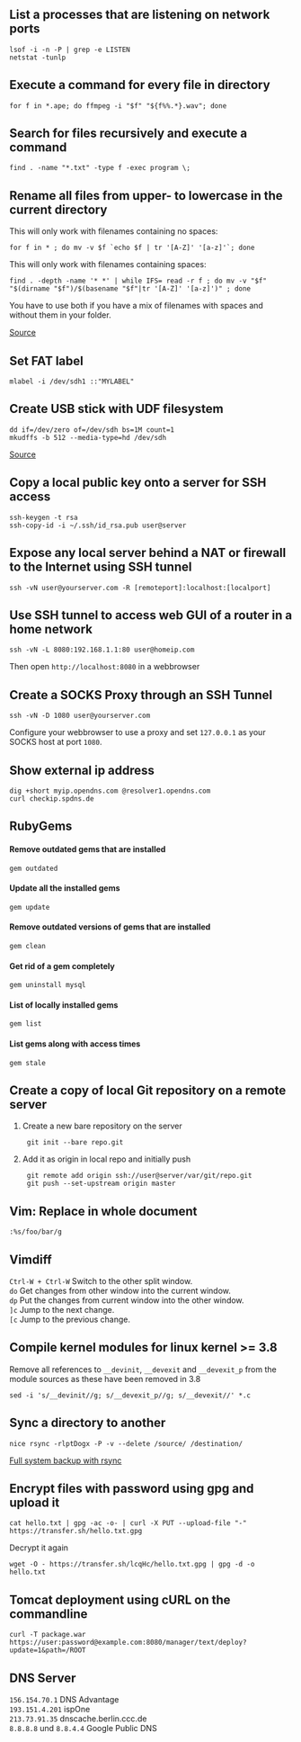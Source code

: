 List a processes that are listening on network ports
----------------------------------------------------
	lsof -i -n -P | grep -e LISTEN
	netstat -tunlp


Execute a command for every file in directory
---------------------------------------------
	for f in *.ape; do ffmpeg -i "$f" "${f%%.*}.wav"; done


Search for files recursively and execute a command
--------------------------------------------------
	find . -name "*.txt" -type f -exec program \;


Rename all files from upper- to lowercase in the current directory
------------------------------------------------------------------
This will only work with filenames containing no spaces:

	for f in * ; do mv -v $f `echo $f | tr '[A-Z]' '[a-z]'`; done

This will only work with filenames containing spaces:

	find . -depth -name '* *' | while IFS= read -r f ; do mv -v "$f" "$(dirname "$f")/$(basename "$f"|tr '[A-Z]' '[a-z]')" ; done

You have to use both if you have a mix of filenames with spaces and without them in your folder.

[Source](https://www.garron.me/en/bits/rename-files-to-lower-case-linux-mac.html)


Set FAT label
-------------
	mlabel -i /dev/sdh1 ::"MYLABEL"
	
	
Create USB stick with UDF filesystem
------------------------------------
	dd if=/dev/zero of=/dev/sdh bs=1M count=1
	mkudffs -b 512 --media-type=hd /dev/sdh
	
[Source](http://tanguy.ortolo.eu/blog/article93/usb-udf)

Copy a local public key onto a server for SSH access
----------------------------------------------------
	ssh-keygen -t rsa
	ssh-copy-id -i ~/.ssh/id_rsa.pub user@server


Expose any local server behind a NAT or firewall to the Internet using SSH tunnel
---------------------------------------------------------------------------------
	ssh -vN user@yourserver.com -R [remoteport]:localhost:[localport]


Use SSH tunnel to access web GUI of a router in a home network
--------------------------------------------------
	ssh -vN -L 8080:192.168.1.1:80 user@homeip.com

Then open `http://localhost:8080` in a webbrowser


Create a SOCKS Proxy through an SSH Tunnel
---------------------------------------
	ssh -vN -D 1080 user@yourserver.com
	
Configure your webbrowser to use a proxy and set `127.0.0.1` as your SOCKS host at port `1080`.


Show external ip address
------------------------
	dig +short myip.opendns.com @resolver1.opendns.com
	curl checkip.spdns.de


RubyGems
--------
#### Remove outdated gems that are installed
	gem outdated

#### Update all the installed gems
	gem update
	
#### Remove outdated versions of gems that are installed
	gem clean
	
#### Get rid of a gem completely
	gem uninstall mysql

#### List of locally installed gems
	gem list
	
#### List gems along with access times
	gem stale
	

Create a copy of local Git repository on a remote server
--------------------------------------------------------

1. Create a new bare repository on the server

		git init --bare repo.git

2. Add it as origin in local repo and initially push

		git remote add origin ssh://user@server/var/git/repo.git
		git push --set-upstream origin master
	

Vim: Replace in whole document
------------------------------
	:%s/foo/bar/g


Vimdiff
-------

`Ctrl-W + Ctrl-W` Switch to the other split window.  
`do` Get changes from other window into the current window.  
`dp` Put the changes from current window into the other window.  
`]c` Jump to the next change.  
`[c` Jump to the previous change.


Compile kernel modules for linux kernel >= 3.8
----------------------------------------------

Remove all references to `__devinit`, `__devexit` and `__devexit_p` from the module sources as these have been removed in 3.8

	sed -i 's/__devinit//g; s/__devexit_p//g; s/__devexit//' *.c


Sync a directory to another
---------------------------
	nice rsync -rlptDogx -P -v --delete /source/ /destination/

[Full system backup with rsync](https://wiki.archlinux.org/index.php/full_system_backup_with_rsync)


Encrypt files with password using gpg and upload it
---------------------------------------------------
	cat hello.txt | gpg -ac -o- | curl -X PUT --upload-file "-" https://transfer.sh/hello.txt.gpg
	
Decrypt it again

	wget -O - https://transfer.sh/lcqHc/hello.txt.gpg | gpg -d -o hello.txt


Tomcat deployment using cURL on the commandline
-----------------------------------------------
	curl -T package.war https://user:password@example.com:8080/manager/text/deploy?update=1&path=/ROOT


DNS Server
----------
`156.154.70.1`				DNS Advantage  
`193.151.4.201`				ispOne  
`213.73.91.35`				dnscache.berlin.ccc.de  
`8.8.8.8` und `8.8.4.4`		Google Public DNS
